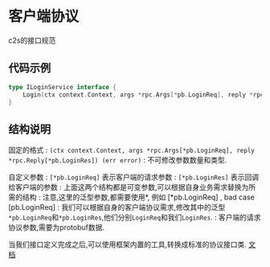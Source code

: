 # 客户端协议
c2s的接口规范

## 代码示例

```Go
type ILoginService interface {
	Login(ctx context.Context, args *rpc.Args[*pb.LoginReq], reply *rpc.Reply[*pb.LoginRes]) (err error)
}
```
## 结构说明

固定的格式
: `(ctx context.Context, args *rpc.Args[*pb.LoginReq], reply *rpc.Reply[*pb.LoginRes]) (err error)`
: 不可修改参数数量和类型.


自定义参数
: `[*pb.LoginReq]` 表示客户端的请求参数
: `[*pb.LoginRes]` 表示回调给客户端的参数
: 上面这两个结构都是可变参数,可以根据自身业务需求替换为所需的结构
: 注意,这里的泛型参数,都需要使用*, 例如 [*pb.LoginReq] ,  bad case [pb.LoginReq]
: 我们可以根据自身的客户端协议需求,修改其中的泛型`*pb.LoginReq`和`*pb.LoginRes`,他们分别`LoginReq`和我们`LoginRes`.
: 客户端的请求协议参数,需要为protobuf数据.
 

当我们接口定义完成之后,可以使用框架内置的工具,转换成标准的协议接口类. [文档](generate-rpc.md)

